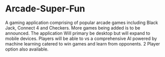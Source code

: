 # Arcade-Super-Fun

A gaming application comprising of popular arcade games including Black Jack, Connect 4 and Checkers. More games being added is to be announced. The application Will primary be desktop but will expand to mobile devices. Players will be able to vs a comprehensive AI powered by machine learning catered to win games and learn from opponents. 2 Player option also available.
